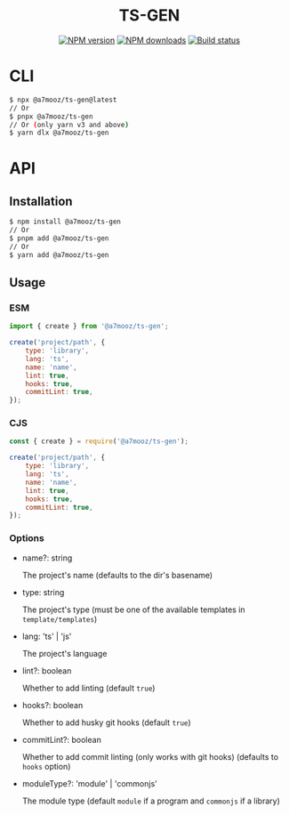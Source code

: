 <h1 align="center"> TS-GEN </h1>

<div>
  <div align="center" class="badge-container">
    <a href="https://www.npmjs.com/package/@a7mooz/ts-gen"
      ><img
        src="https://img.shields.io/npm/v/@a7mooz/ts-gen.svg?maxAge=3600"
        alt="NPM version"
    /></a>
    <a href="https://www.npmjs.com/package/@a7mooz/ts-gen"
      ><img
        src="https://img.shields.io/npm/dt/@a7mooz/ts-gen.svg?maxAge=3600"
        alt="NPM downloads"
    /></a>
    <a href="https://github.com/a7mooz/ts-gen/actions"
      ><img
        src="https://github.com/a7mooz/ts-gen/workflows/Check/badge.svg"
        alt="Build status"
    /></a>
  </div>
</div>

# CLI

```bash
$ npx @a7mooz/ts-gen@latest
// Or
$ pnpx @a7mooz/ts-gen
// Or (only yarn v3 and above)
$ yarn dlx @a7mooz/ts-gen
```

# API

## Installation

```bash
$ npm install @a7mooz/ts-gen
// Or
$ pnpm add @a7mooz/ts-gen
// Or
$ yarn add @a7mooz/ts-gen
```

## Usage

### ESM

```js
import { create } from '@a7mooz/ts-gen';

create('project/path', {
    type: 'library',
    lang: 'ts',
    name: 'name',
    lint: true,
    hooks: true,
    commitLint: true,
});
```

### CJS

```js
const { create } = require('@a7mooz/ts-gen');

create('project/path', {
    type: 'library',
    lang: 'ts',
    name: 'name',
    lint: true,
    hooks: true,
    commitLint: true,
});
```

### Options

-   name?: string

    The project's name (defaults to the dir's basename)

-   type: string

    The project's type (must be one of the available templates in `template/templates`)

-   lang: 'ts' | 'js'

    The project's language

-   lint?: boolean

    Whether to add linting (default `true`)

-   hooks?: boolean

    Whether to add husky git hooks (default `true`)

-   commitLint?: boolean

    Whether to add commit linting (only works with git hooks) (defaults to `hooks` option)

-   moduleType?: 'module' | 'commonjs'

    The module type (default `module` if a program and `commonjs` if a library)
